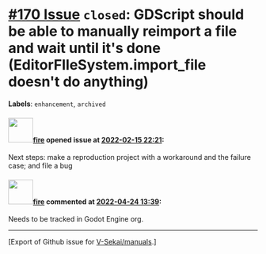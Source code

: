 # [\#170 Issue](https://github.com/V-Sekai/manuals/issues/170) `closed`: GDScript should be able to manually reimport a file and wait until it's done (EditorFIleSystem.import_file doesn't do anything)
**Labels**: `enhancement`, `archived`


#### <img src="https://avatars.githubusercontent.com/u/32321?u=c2e06a3d2b49a467aa907e54aa259516440267cc&v=4" width="50">[fire](https://github.com/fire) opened issue at [2022-02-15 22:21](https://github.com/V-Sekai/manuals/issues/170):

Next steps: make a reproduction project with a workaround and the failure case; and file a bug

#### <img src="https://avatars.githubusercontent.com/u/32321?u=c2e06a3d2b49a467aa907e54aa259516440267cc&v=4" width="50">[fire](https://github.com/fire) commented at [2022-04-24 13:39](https://github.com/V-Sekai/manuals/issues/170#issuecomment-1107844139):

Needs to be tracked in Godot Engine org.


-------------------------------------------------------------------------------



[Export of Github issue for [V-Sekai/manuals](https://github.com/V-Sekai/manuals).]
